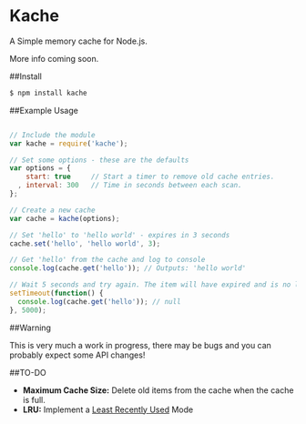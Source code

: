 Kache
=====

A Simple memory cache for Node.js.

More info coming soon.

##Install

```bash
$ npm install kache
```

##Example Usage

```javascript

// Include the module
var kache = require('kache');

// Set some options - these are the defaults
var options = {
    start: true     // Start a timer to remove old cache entries.
  , interval: 300   // Time in seconds between each scan.
};

// Create a new cache
var cache = kache(options);

// Set 'hello' to 'hello world' - expires in 3 seconds
cache.set('hello', 'hello world', 3);

// Get 'hello' from the cache and log to console
console.log(cache.get('hello')); // Outputs: 'hello world'

// Wait 5 seconds and try again. The item will have expired and is no longer available.
setTimeout(function() {
  console.log(cache.get('hello')); // null
}, 5000);
```

##Warning

This is very much a work in progress, there may be bugs and you can probably expect some API changes!

##TO-DO

 * **Maximum Cache Size:** Delete old items from the cache when the cache is full.
 * **LRU:** Implement a [Least Recently Used](http://en.wikipedia.org/wiki/Cache_algorithms#Least_Recently_Used) Mode